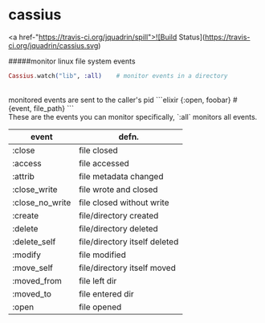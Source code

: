 cassius
=======
<a href-"https://travis-ci.org/jquadrin/spill">![Build Status](https://travis-ci.org/jquadrin/cassius.svg)</a>

#####monitor linux file system events
<br/>
```elixir
Cassius.watch("lib", :all)    # monitor events in a directory
```
<br/>
monitored events are sent to the caller's pid
```elixir
{:open, foobar}               #  {event, file_path} 
```
<br/>
These are the events you can monitor specifically, `:all` monitors all events.

| event			                | defn.                         |
|---------------------------|-------------------------------|
| :close			    			    | file closed                   |
| :access			    			    | file accessed                 |
| :attrib			  			      | file metadata changed         |
| :close_write				    	| file wrote and closed         |
| :close_no_write			      | file closed without write     |
| :create				    		    | file/directory created        |
| :delete						        | file/directory deleted        |
| :delete_self			    		| file/directory itself deleted |
| :modify			  			      | file modified                 |
| :move_self					      | file/directory itself moved   |
| :moved_from					      | file left dir                 |
| :moved_to					        | file entered dir              |
| :open			  			        | file opened                   |
